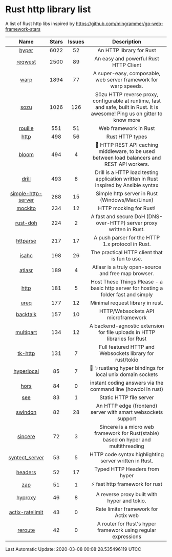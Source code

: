 # Rust http library list

A list of Rust http libs inspired by https://github.com/mingrammer/go-web-framework-stars


|Name|Stars|Issues|Description|
|:--:|:---:|:--:|:----:|
|[hyper](https://github.com/hyperium/hyper)|6022|52|An HTTP library for Rust|
|[reqwest](https://github.com/seanmonstar/reqwest)|2500|89|An easy and powerful Rust HTTP Client|
|[warp](https://github.com/seanmonstar/warp)|1894|77|A super-easy, composable, web server framework for warp speeds.|
|[sozu](https://github.com/sozu-proxy/sozu)|1026|126|Sōzu HTTP reverse proxy, configurable at runtime, fast and safe, built in Rust. It is awesome! Ping us on gitter to know more|
|[rouille](https://github.com/tomaka/rouille)|551|51|Web framework in Rust|
|[http](https://github.com/hyperium/http)|498|56|Rust HTTP types|
|[bloom](https://github.com/valeriansaliou/bloom)|494|4|:cherry_blossom: HTTP REST API caching middleware, to be used between load balancers and REST API workers.|
|[drill](https://github.com/fcsonline/drill)|493|8|Drill is a HTTP load testing application written in Rust  inspired by Ansible syntax|
|[simple-http-server](https://github.com/TheWaWaR/simple-http-server)|288|15|Simple http server in Rust (Windows/Mac/Linux)|
|[mockito](https://github.com/lipanski/mockito)|234|12|HTTP mocking for Rust!|
|[rust-doh](https://github.com/jedisct1/rust-doh)|224|2|A fast and secure DoH (DNS-over-HTTP) server proxy written in Rust.|
|[httparse](https://github.com/seanmonstar/httparse)|217|17|A push parser for the HTTP 1.x protocol in Rust.|
|[isahc](https://github.com/sagebind/isahc)|198|26|The practical HTTP client that is fun to use.|
|[atlasr](https://github.com/atlasr-org/atlasr)|189|4|Atlasr is a truly open-source and free map browser.|
|[http](https://github.com/thecoshman/http)|181|5|Host These Things Please - a basic http server for hosting a folder fast and simply|
|[ureq](https://github.com/algesten/ureq)|177|12|Minimal request library in rust.|
|[backtalk](https://github.com/lord/backtalk)|157|10|HTTP/Websockets API microframework|
|[multipart](https://github.com/abonander/multipart)|134|12|A backend-agnostic extension for file uploads in HTTP libraries for Rust|
|[tk-http](https://github.com/swindon-rs/tk-http)|131|7|Full featured HTTP and Websockets library for rust/tokio|
|[hyperlocal](https://github.com/softprops/hyperlocal)|85|7|🔌 ✨rustlang hyper bindings for local unix domain sockets|
|[hors](https://github.com/WindSoilder/hors)|84|0|instant coding answers via the command line (howdoi in rust)|
|[see](https://github.com/wyhaya/see)|83|1|Static HTTP file server|
|[swindon](https://github.com/swindon-rs/swindon)|82|28|An HTTP edge (frontend) server with smart websockets support|
|[sincere](https://github.com/danclive/sincere)|72|3|Sincere is a micro web framework for Rust(stable) based on hyper and multithreading|
|[syntect_server](https://github.com/sourcegraph/syntect_server)|53|5|HTTP code syntax highlighting server written in Rust.|
|[headers](https://github.com/hyperium/headers)|52|17|Typed HTTP Headers from hyper|
|[zap](https://github.com/oltdaniel/zap)|51|1|:zap: fast http framework for rust|
|[hyproxy](https://github.com/moosingin3space/hyproxy)|46|8|A reverse proxy built with hyper and tokio.|
|[actix-ratelimit](https://github.com/TerminalWitchcraft/actix-ratelimit)|43|0|Rate limiter framework for Actix web|
|[reroute](https://github.com/gsquire/reroute)|42|0|A router for Rust's hyper framework using regular expressions|

Last Automatic Update: 2020-03-08 00:08:28.535496119 UTCC